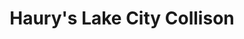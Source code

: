 ---
title: "Haury's Lake City Collison"
url: /seattle/haurys-lake-city-collison/
shop: car repair
---